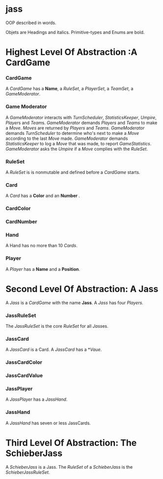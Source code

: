 # jass

OOP described in words.

Objets are Headings and italics. Primitive-types and Enums are bold.

# Highest Level Of Abstraction :A CardGame

### CardGame
A *CardGame* has a **Name**, a *RuleSet*, a *PlayerSet*, a *TeamSet*, a *GameModerator*. 

### Game Moderator
A *GameModerator* interacts with *TurnScheduler*, *StatisticsKeeper*, *Umpire*, *Player*s and *Team*s. *GameModerator* demands *Players* and *Teams* to make a *Move*.  *Moves* are returned by *Players* and *Teams*. *GameModerator* demands *TurnScheduler* to determine who's next to make a *Move* according to the last *Move* made. *GameModerator* demands *StatisticsKeeper* to log a *Move* that was made, to report *GameStatistics*. *GameModerator* asks the *Umpire* if a *Move* complies with the *RuleSet*.

### RuleSet
A *RuleSet* is is nonmutable and defined before a *CardGame* starts.

### Card
A *Card* has a **Color** and an **Number** .

### CardColor

### CardNumber

### Hand

A Hand has no more than 10 *Cards*.


### Player
A *Player* has a **Name** and a **Position**.

# Second Level Of Abstraction: A Jass
A *Jass* is a *CardGame* with the name **Jass**. 
A *Jass* has four *Players*.

### JassRuleSet

The *JassRuleSet* is the core *RuleSet* for all *Jass*es. 

### JassCard
A *JassCard* is a Card.
A *JassCard* has a **Vaue*.

### JassCardColor

### JassCardValue

### JassPlayer
A *JassPlayer* has a *JassHand*.

### JassHand
A *JassHand* has seven or less JassCards.


# Third Level Of Abstraction: The SchieberJass

A *SchieberJass* is a Jass.
The *RuleSet* of a *SchieberJass* is the *SchieberJassRuleSet*.
 